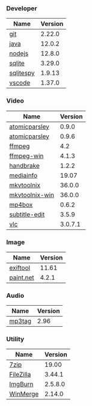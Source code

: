 
### Developer
Name                                                                                | Version
----                                                                                | -------
[git](https://github.com/git-for-windows/git/releases)                              | 2.22.0
[java](http://www.oracle.com/technetwork/java/javase/downloads/index.html)          | 12.0.2
[nodejs](https://nodejs.org/en/download/current/)                                   | 12.8.0
[sqlite](http://www.sqlite.org/download.html)                                       | 3.29.0
[sqlitespy](http://www.yunqa.de/delphi/doku.php/products/sqlitespy/index)           | 1.9.13
[vscode](https://code.visualstudio.com/updates)                                     | 1.37.0

### Video
Name                                                                                | Version
----                                                                                | -------
[atomicparsley](http://sourceforge.net/projects/atomicparsley/files/atomicparsley/) | 0.9.0
[atomicparsley](https://bitbucket.org/jonhedgerows/atomicparsley/downloads)         | 0.9.6
[ffmpeg](http://www.ffmpeg.org/download.html)                                       | 4.2
[ffmpeg-win](http://ffmpeg.zeranoe.com/builds/)                                     | 4.1.3
[handbrake](http://handbrake.fr/downloads.php)                                      | 1.2.2
[mediainfo](http://mediaarea.net/us/MediaInfo/Download/Windows)                     | 19.07
[mkvtoolnix](http://www.bunkus.org/videotools/mkvtoolnix/downloads.html)            | 36.0.0
[mkvtoolnix-win](http://www.fosshub.com/MKVToolNix.html)                            | 36.0.0
[mp4box](http://gpac.wp.mines-telecom.fr/mp4box/)                                   | 0.6.2
[subtitle-edit](https://github.com/SubtitleEdit/subtitleedit/releases)              | 3.5.9
[vlc](https://www.videolan.org/vlc/download-windows.html)                           | 3.0.7.1

### Image
Name                                                                                | Version
----                                                                                | -------
[exiftool](http://www.sno.phy.queensu.ca/~phil/exiftool/)                           | 11.61
[paint.net](http://www.getpaint.net/download.html)                                  | 4.2.1

### Audio
Name                                                                                | Version
----                                                                                | -------
[mp3tag](http://www.mp3tag.de/en/download.html)                                     | 2.96

### Utility
Name                                                                                | Version
----                                                                                | -------
[7zip](http://www.7-zip.org/download.html)                                          | 19.00
[FileZilla](https://filezilla-project.org/download.php?show_all=1)                  | 3.44.1
[ImgBurn](http://www.imgburn.com/index.php?act=download)                            | 2.5.8.0
[WinMerge](http://winmerge.org/downloads/)                                          | 2.14.0
